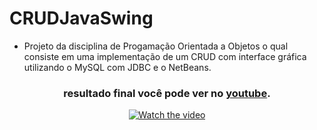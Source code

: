 # CRUDJavaSwing
- Projeto da disciplina de Progamação Orientada a Objetos o qual consiste em uma implementação de um CRUD com interface gráfica utilizando o MySQL com JDBC e o NetBeans.

<div align = "center">

### resultado final você pode ver no [youtube](https://youtu.be/P12K1LNS8YM).

[![Watch the video](https://img.shields.io/badge/YouTube-FF0000?style=for-the-badge&logo=youtube&logoColor=white)](https://youtu.be/P12K1LNS8YM)

</div>
